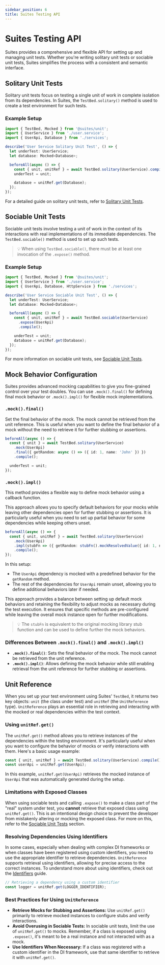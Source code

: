 ```yaml
---
sidebar_position: 6
title: Suites Testing API
---
```


# Suites Testing API

Suites provides a comprehensive and flexible API for setting up and managing unit tests. Whether you're writing solitary
unit tests or sociable unit tests, Suites simplifies the process with a consistent and semantic interface.

## Solitary Unit Tests

Solitary unit tests focus on testing a single unit of work in complete isolation from its dependencies. In Suites,
the `TestBed.solitary()` method is used to create a test environment for such tests.

### Example Setup

```typescript {10}
import { TestBed, Mocked } from '@suites/unit';
import { UserService } from './user.service';
import { UserApi, Database } from './services';

describe('User Service Solitary Unit Test', () => {
  let underTest: UserService;
  let database: Mocked<Database>;

  beforeAll(async () => {
    const { unit, unitRef } = await TestBed.solitary(UserService).compile();
    underTest = unit;

    database = unitRef.get(Database);
  });
});
```

For a detailed guide on solitary unit tests, refer to [Solitary Unit Tests](/docs/developer-guide/unit-tests/solitary).

## Sociable Unit Tests

Sociable unit tests involve testing a unit of work in the context of its interactions with real implementations of its
immediate dependencies. The `TestBed.sociable()` method is used to set up such tests.

> :bulb: When using `TestBed.sociable()`, there must be at least one invocation of the `.expose()` method.

### Example Setup

```typescript {10-12}
import { TestBed, Mocked } from '@suites/unit';
import { UserService } from './user.service';
import { UserApi, Database, HttpService } from './services';

describe('User Service Sociable Unit Test', () => {
  let underTest: UserService;
  let database: Mocked<Database>;

  beforeAll(async () => {
    const { unit, unitRef } = await TestBed.sociable(UserService)
      .expose(UserApi)
      .compile();

    underTest = unit;
    database = unitRef.get(Database);
  });
});
```

For more information on sociable unit tests, see [Sociable Unit Tests](/docs/developer-guide/unit-tests/sociable).

## Mock Behavior Configuration

Suites provides advanced mocking capabilities to give you fine-grained control over your test doubles. You can
use `.mock().final()` for defining final mock behavior or `.mock().impl()` for flexible mock implementations.

### `.mock().final()`

Set the final behavior of the mock. The mock cannot be retrieved from the unit reference. This is useful when you want
to define the final behavior of a mock without the need to retrieve it for further stubbing or assertions.

```typescript
beforeAll(async () => {
  const { unit } = await TestBed.solitary(UserService)
    .mock(UserApi)
    .final({ getRandom: async () => ({ id: 1, name: 'John' }) })
    .compile();

  underTest = unit;
});
```

### `.mock().impl()`

This method provides a flexible way to define mock behavior using a callback function.

This approach allows you to specify default behaviors for your mocks while leaving other dependencies open for further
stubbing or assertions. It is particularly useful when you need to set up partial behavior for some dependencies while
keeping others unset.

```typescript
beforeAll(async () => {
  const { unit, unitRef } = await TestBed.solitary(UserService)
    .mock(UserApi)
    .impl(stubFn => ({ getRandom: stubFn().mockResolvedValue({ id: 1, name: 'John' }) }))
    .compile();
});
```

In this setup:
- The `UserApi` dependency is mocked with a predefined behavior for the `getRandom` method.
- The rest of the dependencies for `UserApi` remain unset, allowing you to define additional behaviors later if needed.

This approach provides a balance between setting up default mock behaviors and retaining the flexibility to adjust mocks
as necessary during the test execution. It ensures that specific methods are pre-configured while leaving the overall
mock instance open for further modifications.

> :bulb: The `stubFn` is equivalent to the original mocking library stub function and can be used to define further the
> mock behaviors.

### Differences Between `.mock().final()` and `.mock().impl()`

- **`.mock().final()`**: Sets the final behavior of the mock. The mock cannot be retrieved from the unit reference.
- **`.mock().impl()`**: Allows defining the mock behavior while still enabling retrieval from the unit reference for
  further stubbing or assertions.

## Unit Reference

When you set up your test environment using Suites' `TestBed`, it returns two key objects: `unit` (the class under test)
and `unitRef` (the `UnitReference` type). `UnitReference` plays an essential role in retrieving and interacting with the
mocked or real dependencies within the test context.

### Using `unitRef.get()`

The `unitRef.get()` method allows you to retrieve instances of the dependencies within the testing environment. It's
particularly useful when you want to configure the behavior of mocks or verify interactions with them. Here's a basic
usage example:

```typescript
const { unit, unitRef } = await TestBed.solitary(UserService).compile();
const userApi = unitRef.get(UserApi);
```

In this example, `unitRef.get(UserApi)` retrieves the mocked instance of `UserApi` that was automatically generated
during the setup.

### Limitations with Exposed Classes

When using sociable tests and calling `.expose()` to make a class part of the "real" system under test, you **cannot**
retrieve that exposed class using `unitRef.get()`. This is an intentional design choice to prevent the developer from
mistakenly altering or mocking the exposed class. For more on this, refer to
the [Sociable Unit Tests](/docs/developer-guide/unit-tests/sociable) section.

### Resolving Dependencies Using Identifiers

In some cases, especially when dealing with complex DI frameworks or when classes have been registered using custom
identifiers, you need to use the appropriate identifier to retrieve dependencies. `UnitReference` supports retrieval
using identifiers, allowing for precise access to the correct instances. To understand more about using identifiers,
check out the [Identifiers](/docs/developer-guide/adapters/identifiers) guide.

```typescript
// Retrieving a dependency using a custom identifier
const logger = unitRef.get(LOGGER_IDENTIFIER);
```

### Best Practices for Using `UnitReference`

- **Retrieve Mocks for Stubbing and Assertions:** Use `unitRef.get()` primarily to retrieve mocked instances to
  configure stubs and verify interactions.
- **Avoid Overusing in Sociable Tests:** In sociable unit tests, limit the use of `unitRef.get()` to mocks. Remember, if
  a class is exposed using `.expose()`, it's meant to be a real instance and not interacted with as a mock.
- **Use Identifiers When Necessary:** If a class was registered with a custom identifier in the DI framework, use that
  same identifier to retrieve it with `unitRef.get()`.

